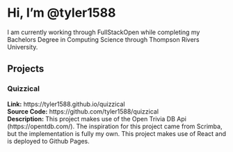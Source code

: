 <h1>Hi, I’m @tyler1588</h1>

I am currently working through FullStackOpen while completing my Bachelors Degree in Computing Science through Thompson Rivers University.

<h2>Projects</h2>
<h3>Quizzical</h3>
<b>Link:</b> https://tyler1588.github.io/quizzical
</br>
<b>Source Code:</b> https://github.com/tyler1588/quizzical
</br>
<b>Description:</b> This project makes use of the Open Trivia DB Api (https://opentdb.com/). The inspiration for this project came from Scrimba, but the implementation is fully my own. This project makes use of React and is deployed to Github Pages.

<!---
tyler1588/tyler1588 is a ✨ special ✨ repository because its `README.md` (this file) appears on your GitHub profile.
You can click the Preview link to take a look at your changes.
--->
